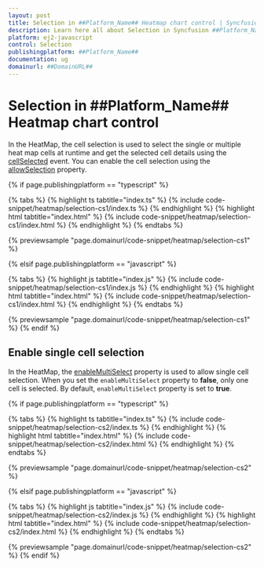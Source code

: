```yaml
---
layout: post
title: Selection in ##Platform_Name## Heatmap chart control | Syncfusion
description: Learn here all about Selection in Syncfusion ##Platform_Name## Heatmap chart control of Syncfusion Essential JS 2 and more.
platform: ej2-javascript
control: Selection 
publishingplatform: ##Platform_Name##
documentation: ug
domainurl: ##DomainURL##
---
```


# Selection in ##Platform_Name## Heatmap chart control

In the HeatMap, the cell selection is used to select the single or multiple heat map cells at runtime and get the selected cell details using the [cellSelected](../api/heatmap/#cellselected) event. You can enable the cell selection using the [allowSelection](../api/heatmap/#allowselection) property.

{% if page.publishingplatform == "typescript" %}

 {% tabs %}
{% highlight ts tabtitle="index.ts" %}
{% include code-snippet/heatmap/selection-cs1/index.ts %}
{% endhighlight %}
{% highlight html tabtitle="index.html" %}
{% include code-snippet/heatmap/selection-cs1/index.html %}
{% endhighlight %}
{% endtabs %}
        
{% previewsample "page.domainurl/code-snippet/heatmap/selection-cs1" %}

{% elsif page.publishingplatform == "javascript" %}

{% tabs %}
{% highlight js tabtitle="index.js" %}
{% include code-snippet/heatmap/selection-cs1/index.js %}
{% endhighlight %}
{% highlight html tabtitle="index.html" %}
{% include code-snippet/heatmap/selection-cs1/index.html %}
{% endhighlight %}
{% endtabs %}

{% previewsample "page.domainurl/code-snippet/heatmap/selection-cs1" %}
{% endif %}

## Enable single cell selection

In the HeatMap, the [enableMultiSelect](../api/heatmap/#enablemultiselect) property is used to allow single cell selection. When you set the `enableMultiSelect` property to **false**, only one cell is selected. By default, `enableMultiSelect` property is set to **true**.

{% if page.publishingplatform == "typescript" %}

 {% tabs %}
{% highlight ts tabtitle="index.ts" %}
{% include code-snippet/heatmap/selection-cs2/index.ts %}
{% endhighlight %}
{% highlight html tabtitle="index.html" %}
{% include code-snippet/heatmap/selection-cs2/index.html %}
{% endhighlight %}
{% endtabs %}
        
{% previewsample "page.domainurl/code-snippet/heatmap/selection-cs2" %}

{% elsif page.publishingplatform == "javascript" %}

{% tabs %}
{% highlight js tabtitle="index.js" %}
{% include code-snippet/heatmap/selection-cs2/index.js %}
{% endhighlight %}
{% highlight html tabtitle="index.html" %}
{% include code-snippet/heatmap/selection-cs2/index.html %}
{% endhighlight %}
{% endtabs %}

{% previewsample "page.domainurl/code-snippet/heatmap/selection-cs2" %}
{% endif %}